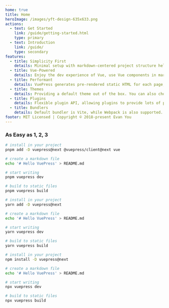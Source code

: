 ```yaml
---
home: true
title: Home
heroImage: /images/yft-design-635x633.png
actions:
  - text: Get Started
    link: /guide/getting-started.html
    type: primary
  - text: Introduction
    link: /guide/
    type: secondary
features:
  - title: Simplicity First
    details: Minimal setup with markdown-centered project structure helps you focus on writing.
  - title: Vue-Powered
    details: Enjoy the dev experience of Vue, use Vue components in markdown, and develop custom themes with Vue.
  - title: Performant
    details: VuePress generates pre-rendered static HTML for each page, and runs as an SPA once a page is loaded.
  - title: Themes
    details: Providing a default theme out of the box. You can also choose a community theme or create your own one.
  - title: Plugins
    details: Flexible plugin API, allowing plugins to provide lots of plug-and-play features for your site.
  - title: Bundlers
    details: Default bundler is Vite, while Webpack is also supported. Choose the one you like!
footer: MIT Licensed | Copyright © 2018-present Evan You
---
```


### As Easy as 1, 2, 3

<CodeGroup>
  <CodeGroupItem title="PNPM" active>

```bash
# install in your project
pnpm add -D vuepress@next @vuepress/client@next vue

# create a markdown file
echo '# Hello VuePress' > README.md

# start writing
pnpm vuepress dev

# build to static files
pnpm vuepress build
```

  </CodeGroupItem>

  <CodeGroupItem title="YARN">

```bash
# install in your project
yarn add -D vuepress@next

# create a markdown file
echo '# Hello VuePress' > README.md

# start writing
yarn vuepress dev

# build to static files
yarn vuepress build
```

  </CodeGroupItem>

  <CodeGroupItem title="NPM">
  
```bash
# install in your project
npm install -D vuepress@next

# create a markdown file
echo '# Hello VuePress' > README.md

# start writing
npx vuepress dev

# build to static files
npx vuepress build
```

  </CodeGroupItem>
</CodeGroup>
